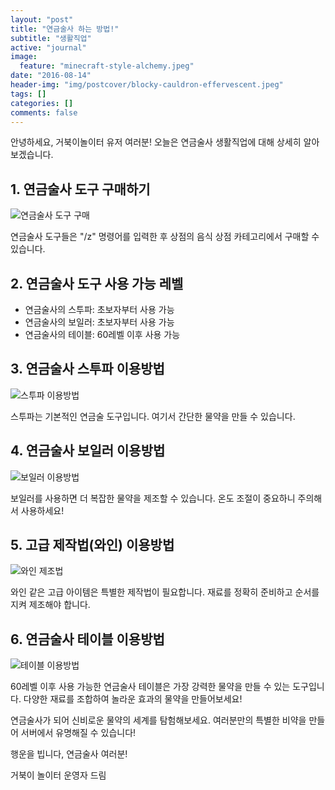 ```yaml
---
layout: "post"
title: "연금술사 하는 방법!"
subtitle: "생활직업"
active: "journal"
image:
  feature: "minecraft-style-alchemy.jpeg"
date: "2016-08-14"
header-img: "img/postcover/blocky-cauldron-effervescent.jpeg"
tags: []
categories: []
comments: false
---
```


안녕하세요, 거북이놀이터 유저 여러분!
오늘은 연금술사 생활직업에 대해 상세히 알아보겠습니다.

## 1. 연금술사 도구 구매하기

![연금술사 도구 구매](/img/postcover/alchemist/alchemist_1.gif)

연금술사 도구들은 "/z" 명령어를 입력한 후 상점의 음식 상점 카테고리에서 구매할 수 있습니다.

## 2. 연금술사 도구 사용 가능 레벨

- 연금술사의 스투파: 초보자부터 사용 가능
- 연금술사의 보일러: 초보자부터 사용 가능
- 연금술사의 테이블: 60레벨 이후 사용 가능

## 3. 연금술사 스투파 이용방법

![스투파 이용방법](/img/postcover/alchemist/alchemist_2.gif)

스투파는 기본적인 연금술 도구입니다. 여기서 간단한 물약을 만들 수 있습니다.

## 4. 연금술사 보일러 이용방법

![보일러 이용방법](/img/postcover/alchemist/alchemist_3.gif)

보일러를 사용하면 더 복잡한 물약을 제조할 수 있습니다. 온도 조절이 중요하니 주의해서 사용하세요!

## 5. 고급 제작법(와인) 이용방법

![와인 제조법](/img/postcover/alchemist/alchemist_4.gif)

와인 같은 고급 아이템은 특별한 제작법이 필요합니다. 재료를 정확히 준비하고 순서를 지켜 제조해야 합니다.

## 6. 연금술사 테이블 이용방법

![테이블 이용방법](/img/postcover/alchemist/alchemist_5.gif)

60레벨 이후 사용 가능한 연금술사 테이블은 가장 강력한 물약을 만들 수 있는 도구입니다. 다양한 재료를 조합하여 놀라운 효과의 물약을 만들어보세요!

연금술사가 되어 신비로운 물약의 세계를 탐험해보세요. 여러분만의 특별한 비약을 만들어 서버에서 유명해질 수 있습니다!

행운을 빕니다, 연금술사 여러분!

거북이 놀이터 운영자 드림